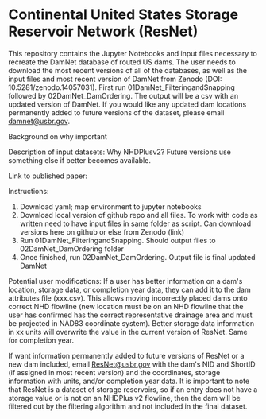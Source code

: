 # Continental United States Storage Reservoir Network (ResNet)
This repository contains the Jupyter Notebooks and input files necessary to recreate the DamNet database of routed US dams. The user needs to download the most recent versions of all of the databases, as well as the input files and most recent version of DamNet from Zenodo (DOI: 10.5281/zenodo.14057031). First run 01DamNet_FilteringandSnapping followed by 02DamNet_DamOrdering. The output will be a csv with an updated version of DamNet. If you would like any updated dam locations permanently added to future versions of the dataset, please email damnet@usbr.gov.

Background on why important

Description of input datasets:
Why NHDPlusv2? Future versions use something else if better becomes available.

Link to published paper:

Instructions:
1. Download yaml; map environment to jupyter notebooks
2. Download local version of github repo and all files. To work with code as written need to have input files in same folder as script. Can download versions here on github or else from Zenodo (link)
3. Run 01DamNet_FilteringandSnapping. Should output files to 02DamNet_DamOrdering folder
4. Once finished, run 02DamNet_DamOrdering. Output file is final updated DamNet

Potential user modifications:
If a user has better information on a dam's location, storage data, or completion year data, they can add it to the dam attributes file (xxx.csv). This allows moving incorrectly placed dams onto correct NHD flowline (new location must be on an NHD flowline that the user has confirmed has the correct representative drainage area and must be projected in NAD83 coordinate system). Better storage data information in xx units will overwrite the value in the current version of ResNet. Same for completion year.

If want information permanently added to future versions of ResNet or a new dam included, email ResNet@usbr.gov with the dam's NID and ShortID (if assigned in most recent version) and the coordinates, storage information with units, and/or completion year data. It is important to note that ResNet is a dataset of storage reservoirs, so if an entry does not have a storage value or is not on an NHDPlus v2 flowline, then the dam will be filtered out by the filtering algorithm and not included in the final dataset.

